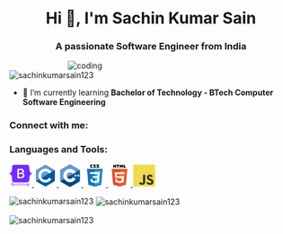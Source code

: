 <h1 align="center">Hi 👋, I'm Sachin Kumar Sain</h1>
<h3 align="center">A passionate Software Engineer from India</h3>

<img align="right" alt="coding" width="400" src="https://th.bing.com/th/id/OIP.4fNBO_UDYEVxM0E5T2FyJQAAAA?rs=1&pid=ImgDetMain">

<p align="left"> <img src="https://komarev.com/ghpvc/?username=sachinkumarsain123&label=Profile%20views&color=0e75b6&style=flat" alt="sachinkumarsain123" /> </p>

- 🌱 I’m currently learning **Bachelor of Technology - BTech Computer Software Engineering**

<h3 align="left">Connect with me:</h3>
<p align="left">
</p>

<h3 align="left">Languages and Tools:</h3>
<p align="left"> <a href="https://getbootstrap.com" target="_blank" rel="noreferrer"> <img src="https://raw.githubusercontent.com/devicons/devicon/master/icons/bootstrap/bootstrap-plain-wordmark.svg" alt="bootstrap" width="40" height="40"/> </a> <a href="https://www.cprogramming.com/" target="_blank" rel="noreferrer"> <img src="https://raw.githubusercontent.com/devicons/devicon/master/icons/c/c-original.svg" alt="c" width="40" height="40"/> </a> <a href="https://www.w3schools.com/cpp/" target="_blank" rel="noreferrer"> <img src="https://raw.githubusercontent.com/devicons/devicon/master/icons/cplusplus/cplusplus-original.svg" alt="cplusplus" width="40" height="40"/> </a> <a href="https://www.w3schools.com/css/" target="_blank" rel="noreferrer"> <img src="https://raw.githubusercontent.com/devicons/devicon/master/icons/css3/css3-original-wordmark.svg" alt="css3" width="40" height="40"/> </a> <a href="https://www.w3.org/html/" target="_blank" rel="noreferrer"> <img src="https://raw.githubusercontent.com/devicons/devicon/master/icons/html5/html5-original-wordmark.svg" alt="html5" width="40" height="40"/> </a> <a href="https://developer.mozilla.org/en-US/docs/Web/JavaScript" target="_blank" rel="noreferrer"> <img src="https://raw.githubusercontent.com/devicons/devicon/master/icons/javascript/javascript-original.svg" alt="javascript" width="40" height="40"/> </a> </p>

<p><img align="left" src="https://github-readme-stats.vercel.app/api/top-langs?username=sachinkumarsain123&show_icons=true&locale=en&layout=compact" alt="sachinkumarsain123" /></p>

<p>&nbsp;<img align="center" src="https://github-readme-stats.vercel.app/api?username=sachinkumarsain123&show_icons=true&locale=en" alt="sachinkumarsain123" /></p>

<p><img align="center" src="https://github-readme-streak-stats.herokuapp.com/?user=sachinkumarsain123&" alt="sachinkumarsain123" /></p>
